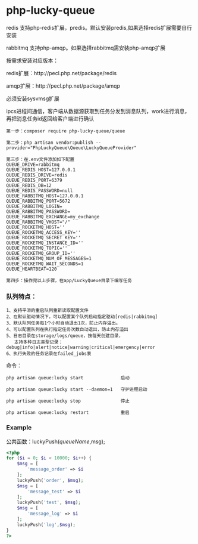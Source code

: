 # php-lucky-queue
<p>redis 支持php-redis扩展，predis。默认安装predis,如果选择redis扩展需要自行安装</p>
rabbitmq 支持php-amqp。如果选择rabbitmq需安装php-amqp扩展
<p>按需求安装对应版本：</p>
<p>redis扩展：http://pecl.php.net/package/redis</p>
<p>amqp扩展：http://pecl.php.net/package/amqp</p>
<p>必须安装sysvmsg扩展</p>
<p>ipcs进程间通信，客户端从数据源获取到任务分发到消息队列，work进行消息，再把消息任务id返回给客户端进行确认</p>

```
第一步：composer require php-lucky-queue/queue
```
```
第二步：php artisan vendor:publish --provider="PhpLuckyQueue\Queue\LuckyQueueProvider"
```
```
第三步：在.env文件添加如下配置
QUEUE_DRIVE=rabbitmq
QUEUE_REDIS_HOST=127.0.0.1
QUEUE_REDIS_DRIVE=redis
QUEUE_REDIS_PORT=6379
QUEUE_REDIS_DB=12
QUEUE_REDIS_PASSWORD=null
QUEUE_RABBITMQ_HOST=127.0.0.1
QUEUE_RABBITMQ_PORT=5672
QUEUE_RABBITMQ_LOGIN=
QUEUE_RABBITMQ_PASSWORD=
QUEUE_RABBITMQ_EXCHANGE=my_exchange
QUEUE_RABBITMQ_VHOST="/"
QUEUE_ROCKETMQ_HOST=''
QUEUE_ROCKETMQ_ACCESS_KEY=''
QUEUE_ROCKETMQ_SECRET_KEY=''
QUEUE_ROCKETMQ_INSTANCE_ID=''
QUEUE_ROCKETMQ_TOPIC=''
QUEUE_ROCKETMQ_GROUP_ID=''
QUEUE_ROCKETMQ_NUM_OF_MESSAGES=1
QUEUE_ROCKETMQ_WAIT_SECONDS=1
QUEUE_HEARTBEAT=120
```
```
第四步：操作完以上步骤，在app/LuckyQueue目录下编写任务
```
### 队列特点：
```
1、支持平滑的重启队列重新读取配置文件
2、在默认驱动情况下，可以配置某个队列启动指定驱动[redis|rabbitmq]
3、默认队列任务每1个小时自动退出1次，防止内存溢出。
4、可以配置队列在执行指定任务次数自动退出，防止内存溢出
5、日志目录在storage/logs/queue，按每天创建目录，
   支持多种日志类型记录：debug|info|alert|notice|warning|critical|emergency|error
6、执行失败的任务记录在failed_jobs表
```
命令：
```
php artisan queue:lucky start              启动
```
```
php artisan queue:lucky start --daemon=1   守护进程启动
```
```
php artisan queue:lucky stop               停止
```
```
php artisan queue:lucky restart            重启
```

### Example
公共函数：luckyPush($queueName,$msg);
```php
<?php
for ($i = 0; $i < 10000; $i++) {
    $msg = [
        'message_order' => $i
    ];
    luckyPush('order', $msg);
    $msg = [
        'message_test' => $i
    ];
    luckyPush('test', $msg);
    $msg = [
        'message_log' => $i
    ];
    luckyPush('log',$msg);
}
?>
